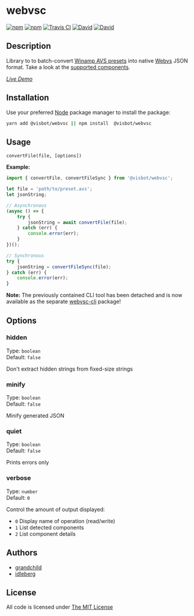 # webvsc

[![npm](https://img.shields.io/npm/l/@visbot/webvsc.svg?style=flat-square)](https://www.npmjs.com/package/@visbot/webvsc)
[![npm](https://img.shields.io/npm/v/@visbot/webvsc.svg?style=flat-square)](https://www.npmjs.com/package/@visbot/webvsc)
[![Travis CI](https://img.shields.io/travis/grandchild/AVS-File-Decoder/typescript.svg?style=flat-square)](https://travis-ci.org/grandchild/AVS-File-Decoder)
[![David](https://img.shields.io/david/grandchild/AVS-File-Decoder.svg?style=flat-square)](https://david-dm.org/grandchild/AVS-File-Decoder)
[![David](https://img.shields.io/david/dev/grandchild/AVS-File-Decoder.svg?style=flat-square)](https://david-dm.org/grandchild/AVS-File-Decoder?type=dev)

## Description

Library to to batch-convert [Winamp AVS presets](https://www.wikiwand.com/en/Advanced_Visualization_Studio) into native [Webvs](https://github.com/azeem/webvs) JSON format. Take a look at the [supported components](doc/components.md).

[*Live Demo*](https://idleberg.github.io/webvsc-ui/)

## Installation

Use your preferred [Node](https://nodejs.org) package manager to install the package:

```sh
yarn add @visbot/webvsc || npm install  @visbot/webvsc
```

## Usage

`convertFile(file, [options])`

**Example:**

```js
import { convertFile, convertFileSync } from '@visbot/webvsc';

let file = 'path/to/preset.avs';
let jsonString;

// Asynchronous
(async () => {
    try {
        jsonString = await convertFile(file);
    } catch (err) {
        console.error(err);
    }
})();

// Synchronous
try {
    jsonString = convertFileSync(file);
} catch (err) {
    console.error(err);
}
```

**Note:** The previously contained CLI tool has been detached and is now available as the separate [webvsc-cli](https://www.npmjs.com/package/@visbot/webvsc-cli) package!

## Options

### hidden

Type: `boolean`  
Default: `false`  

Don't extract hidden strings from fixed-size strings

### minify

Type: `boolean`  
Default: `false`  

Minify generated JSON

### quiet

Type: `boolean`  
Default: `false`  

Prints errors only

### verbose

Type: `number`  
Default: `0`  

Control the amount of output displayed:

* `0` Display name of operation (read/write)
* `1` List detected components
* `2` List component details

## Authors

* [grandchild](https://github.com/grandchild)
* [idleberg](https://github.com/idleberg)

## License

All code is licensed under [The MIT License](http://opensource.org/licenses/MIT)
